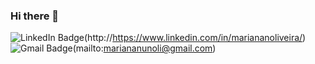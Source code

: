 ### Hi there 👋

<!--
**mnmari/mnmari** is a ✨ _special_ ✨ repository because its `README.md` (this file) appears on your GitHub profile.

Here are some ideas to get you started:

- 🔭 I’m currently working on ...
- 🌱 I’m currently learning ...
- 👯 I’m looking to collaborate on ...
- 🤔 I’m looking for help with ...
- 💬 Ask me about ...
- 📫 How to reach me: ...
- 😄 Pronouns: ...
- ⚡ Fun fact: ...
-->

![LinkedIn Badge](https://user-images.githubusercontent.com/7984098/119354311-51d6dd80-bc7a-11eb-8e36-f5047d94f36f.png)(http://https://www.linkedin.com/in/mariananoliveira/)
![Gmail Badge](https://user-images.githubusercontent.com/7984098/119354334-59968200-bc7a-11eb-9556-b417270a51f3.png)(mailto:mariananunoli@gmail.com)

